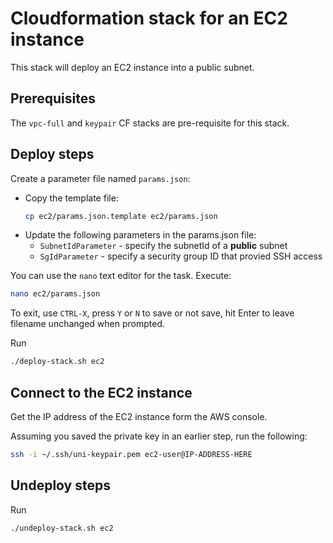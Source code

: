 # Cloudformation stack for an EC2 instance

This stack will deploy an EC2 instance into a public subnet.

## Prerequisites

The `vpc-full` and `keypair` CF stacks are pre-requisite for this stack.

## Deploy steps

Create a parameter file named `params.json`:
- Copy the template file:
  ```Bash
  cp ec2/params.json.template ec2/params.json
  ```
- Update the following parameters in the params.json file:
  - `SubnetIdParameter` - specify the subnetId of a **public** subnet
  - `SgIdParameter` - specify a security group ID that provied SSH access

You can use the `nano` text editor for the task. Execute:

```Bash
nano ec2/params.json
```

To exit, use `CTRL-X`, press `Y` or `N` to save or not save, hit Enter to leave filename unchanged when prompted.

Run

```Bash
./deploy-stack.sh ec2
```

## Connect to the EC2 instance

Get the IP address of the EC2 instance form the AWS console.

Assuming you saved the private key in an earlier step, run the following:

```Bash
ssh -i ~/.ssh/uni-keypair.pem ec2-user@IP-ADDRESS-HERE
```

## Undeploy steps

Run

```Bash
./undeploy-stack.sh ec2
```
